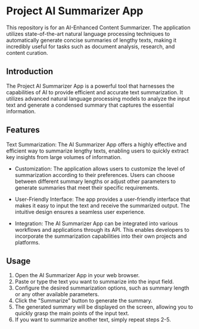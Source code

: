 # Project AI Summarizer App
This repository is for an AI-Enhanced Content Summarizer. The application utilizes state-of-the-art natural language processing techniques to automatically generate concise summaries of lengthy texts, making it incredibly useful for tasks such as document analysis, research, and content curation.

## Introduction
The Project AI Summarizer App is a powerful tool that harnesses the capabilities of AI to provide efficient and accurate text summarization. It utilizes advanced natural language processing models to analyze the input text and generate a condensed summary that captures the essential information.

## Features
Text Summarization: The AI Summarizer App offers a highly effective and efficient way to summarize lengthy texts, enabling users to quickly extract key insights from large volumes of information.

- Customization: The application allows users to customize the level of summarization according to their preferences. Users can choose between different summary lengths or adjust other parameters to generate summaries that meet their specific requirements.

- User-Friendly Interface: The app provides a user-friendly interface that makes it easy to input the text and receive the summarized output. The intuitive design ensures a seamless user experience.

- Integration: The AI Summarizer App can be integrated into various workflows and applications through its API. This enables developers to incorporate the summarization capabilities into their own projects and platforms.

## Usage

1. Open the AI Summarizer App in your web browser.
2. Paste or type the text you want to summarize into the input field.
3. Configure the desired summarization options, such as summary length or any other available parameters.
4. Click the "Summarize" button to generate the summary.
5. The generated summary will be displayed on the screen, allowing you to quickly grasp the main points of the input text.
6. If you want to summarize another text, simply repeat steps 2-5.
